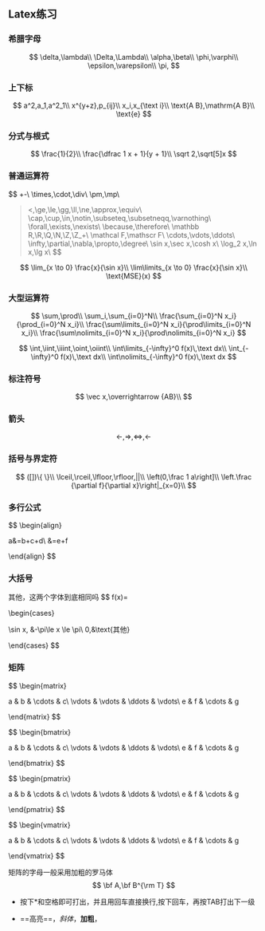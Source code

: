 ## Latex练习

### 希腊字母

$$
\delta,\lambda\\
\Delta,\Lambda\\
\alpha,\beta\\
\phi,\varphi\\
\epsilon,\varepsilon\\
\pi,
$$

### 上下标

$$
a^2,a_1,a^2_1\\
x^{y+z},p_{ij}\\
x_i,x_{\text i}\\
\text{A B},\mathrm{A B}\\
\text{e}
$$

### 分式与根式

$$
\frac{1}{2}\\
\frac{\dfrac 1 x + 1}{y + 1}\\
\sqrt 2,\sqrt[5]x
$$

### 普通运算符

$$
+-\\
\times,\cdot,\div\\
\pm,\mp\\
><,\ge,\le,\gg,\ll,\ne,\approx,\equiv\\
\cap,\cup,\in,\notin,\subseteq,\subsetneqq,\varnothing\\
\forall,\exists,\nexists\\
\because,\therefore\\
\mathbb R,\R,\Q,\N,\Z,\Z_+\\
\mathcal F,\mathscr F\\
\cdots,\vdots,\ddots\\
\infty,\partial,\nabla,\propto,\degree\\
\sin x,\sec x,\cosh x\\
\log_2 x,\ln x,\lg x\\
$$

$$
\lim_{x \to 0} \frac{x}{\sin x}\\
\lim\limits_{x \to 0} \frac{x}{\sin x}\\
\text{MSE}(x)
$$

### 大型运算符

$$
\sum,\prod\\
\sum_i,\sum_{i=0}^N\\
\frac{\sum_{i=0}^N x_i}{\prod_{i=0}^N x_i}\\
\frac{\sum\limits_{i=0}^N x_i}{\prod\limits_{i=0}^N x_i}\\
\frac{\sum\nolimits_{i=0}^N x_i}{\prod\nolimits_{i=0}^N x_i}
$$

$$
\int,\iint,\iiint,\oint,\oiint\\
\int\limits_{-\infty}^0 f(x)\,\text dx\\
\int_{-\infty}^0 f(x)\,\text dx\\
\int\nolimits_{-\infty}^0 f(x)\,\text dx
$$

### 标注符号

$$
\vec x,\overrightarrow {AB}\\
$$

### 箭头

$$
\leftarrow,\Rightarrow,\Leftrightarrow,\longleftarrow
$$

### 括号与界定符

$$
([])\{ \}\\
\lceil,\rceil,\lfloor,\rfloor,||\\
\left(0,\frac 1 a\right]\\
\left.\frac {\partial f}{\partial x}\right|_{x=0}\\
$$

### 多行公式

$$
\begin{align}

a&=b+c+d\\
&=e+f

\end{align}
$$

### 大括号

其他，这两个字体到底相同吗
$$
f(x)=

\begin{cases}

\sin x, &-\pi\le x \le \pi\\
0,&\text{其他}

\end{cases}
$$

### 矩阵

$$
\begin{matrix}

a & b & \cdots & c\\
\vdots & \vdots & \ddots  & \vdots\\
e & f & \cdots & g

\end{matrix}
$$

$$
\begin{bmatrix}

a & b & \cdots & c\\
\vdots & \vdots & \ddots  & \vdots\\
e & f & \cdots & g

\end{bmatrix}
$$

$$
\begin{pmatrix}

a & b & \cdots & c\\
\vdots & \vdots & \ddots  & \vdots\\
e & f & \cdots & g

\end{pmatrix}
$$

$$
\begin{vmatrix}

a & b & \cdots & c\\
\vdots & \vdots & \ddots  & \vdots\\
e & f & \cdots & g

\end{vmatrix}
$$

矩阵的字母一般采用加粗的罗马体
$$
\bf A,\bf B^{\rm T}
$$

* 按下*和空格即可打出，并且用回车直接换行,按下回车，再按TAB打出下一级

* ==高亮==，*斜体*，**加粗**，

  
